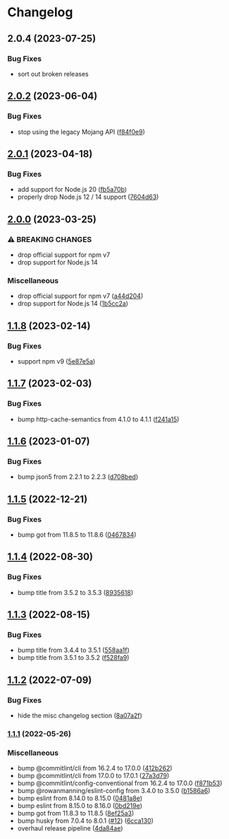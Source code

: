 # Changelog

## 2.0.4 (2023-07-25)


### Bug Fixes

* sort out broken releases

## [2.0.2](https://github.com/rowanmanning/minecraft-inventory-inspector/compare/v2.0.1...v2.0.2) (2023-06-04)


### Bug Fixes

* stop using the legacy Mojang API ([f84f0e9](https://github.com/rowanmanning/minecraft-inventory-inspector/commit/f84f0e9fb5baac74cf1b1607a3c87923cf386ae1))

## [2.0.1](https://github.com/rowanmanning/minecraft-inventory-inspector/compare/v2.0.0...v2.0.1) (2023-04-18)


### Bug Fixes

* add support for Node.js 20 ([fb5a70b](https://github.com/rowanmanning/minecraft-inventory-inspector/commit/fb5a70b1432c8063044349c14de917ca06c02b1e))
* properly drop Node.js 12 / 14 support ([7604d63](https://github.com/rowanmanning/minecraft-inventory-inspector/commit/7604d6353545a967f9b41976e1e06f4ab33d174d))

## [2.0.0](https://github.com/rowanmanning/minecraft-inventory-inspector/compare/v1.1.8...v2.0.0) (2023-03-25)


### ⚠ BREAKING CHANGES

* drop official support for npm v7
* drop support for Node.js 14

### Miscellaneous

* drop official support for npm v7 ([a44d204](https://github.com/rowanmanning/minecraft-inventory-inspector/commit/a44d204df1c8e203519db86e7afef3d77486e0fd))
* drop support for Node.js 14 ([1b5cc2a](https://github.com/rowanmanning/minecraft-inventory-inspector/commit/1b5cc2abf3b64e022bca0f1615ed72fc3834c55d))

## [1.1.8](https://github.com/rowanmanning/minecraft-inventory-inspector/compare/v1.1.7...v1.1.8) (2023-02-14)


### Bug Fixes

* support npm v9 ([5e87e5a](https://github.com/rowanmanning/minecraft-inventory-inspector/commit/5e87e5a391efc7da92367cb9adf1978b0c4db9fd))

## [1.1.7](https://github.com/rowanmanning/minecraft-inventory-inspector/compare/v1.1.6...v1.1.7) (2023-02-03)


### Bug Fixes

* bump http-cache-semantics from 4.1.0 to 4.1.1 ([f241a15](https://github.com/rowanmanning/minecraft-inventory-inspector/commit/f241a15740b01f99c775ff377c3bcde29ff57c3a))

## [1.1.6](https://github.com/rowanmanning/minecraft-inventory-inspector/compare/v1.1.5...v1.1.6) (2023-01-07)


### Bug Fixes

* bump json5 from 2.2.1 to 2.2.3 ([d708bed](https://github.com/rowanmanning/minecraft-inventory-inspector/commit/d708bedcce44d8c6113bcd6a292f3433831ed4be))

## [1.1.5](https://github.com/rowanmanning/minecraft-inventory-inspector/compare/v1.1.4...v1.1.5) (2022-12-21)


### Bug Fixes

* bump got from 11.8.5 to 11.8.6 ([0467834](https://github.com/rowanmanning/minecraft-inventory-inspector/commit/0467834a1daffaeb380f7168fb5484ec0495ed69))

## [1.1.4](https://github.com/rowanmanning/minecraft-inventory-inspector/compare/v1.1.3...v1.1.4) (2022-08-30)


### Bug Fixes

* bump title from 3.5.2 to 3.5.3 ([8935618](https://github.com/rowanmanning/minecraft-inventory-inspector/commit/89356186e6fee1f1d2afb94ad231ff47993798bb))

## [1.1.3](https://github.com/rowanmanning/minecraft-inventory-inspector/compare/v1.1.2...v1.1.3) (2022-08-15)


### Bug Fixes

* bump title from 3.4.4 to 3.5.1 ([558aa1f](https://github.com/rowanmanning/minecraft-inventory-inspector/commit/558aa1f12261de175609cbd6fabb31e78363f2a6))
* bump title from 3.5.1 to 3.5.2 ([f528fa9](https://github.com/rowanmanning/minecraft-inventory-inspector/commit/f528fa92be11993b67a1935ae176e027e9db445b))

## [1.1.2](https://github.com/rowanmanning/minecraft-inventory-inspector/compare/v1.1.1...v1.1.2) (2022-07-09)


### Bug Fixes

* hide the misc changelog section ([8a07a2f](https://github.com/rowanmanning/minecraft-inventory-inspector/commit/8a07a2f03efac3fcdf718b5173d26ba639ee84ee))

### [1.1.1](https://github.com/rowanmanning/minecraft-inventory-inspector/compare/v1.1.0...v1.1.1) (2022-05-26)


### Miscellaneous

* bump @commitlint/cli from 16.2.4 to 17.0.0 ([412b262](https://github.com/rowanmanning/minecraft-inventory-inspector/commit/412b2629c4a200aa7a3ac76cf319388db830354d))
* bump @commitlint/cli from 17.0.0 to 17.0.1 ([27a3d79](https://github.com/rowanmanning/minecraft-inventory-inspector/commit/27a3d79a891e4d68728c300db23024f84e0b73c0))
* bump @commitlint/config-conventional from 16.2.4 to 17.0.0 ([f871b53](https://github.com/rowanmanning/minecraft-inventory-inspector/commit/f871b5341555137031cc01f89a7a16ca0e383c18))
* bump @rowanmanning/eslint-config from 3.4.0 to 3.5.0 ([b1586a6](https://github.com/rowanmanning/minecraft-inventory-inspector/commit/b1586a6e051011997dd71db788e5bdc60b827064))
* bump eslint from 8.14.0 to 8.15.0 ([0481a8e](https://github.com/rowanmanning/minecraft-inventory-inspector/commit/0481a8e2c346d36166825bf8c47afc61eaa3acb9))
* bump eslint from 8.15.0 to 8.16.0 ([0bd219e](https://github.com/rowanmanning/minecraft-inventory-inspector/commit/0bd219e73dc6498307bd3a262023556fa9f73d33))
* bump got from 11.8.3 to 11.8.5 ([8ef25a3](https://github.com/rowanmanning/minecraft-inventory-inspector/commit/8ef25a3c74b29ca289a8c6105629a9d7c68bdfd4))
* bump husky from 7.0.4 to 8.0.1 ([#12](https://github.com/rowanmanning/minecraft-inventory-inspector/issues/12)) ([6cca130](https://github.com/rowanmanning/minecraft-inventory-inspector/commit/6cca130840e1ca6887be6ac734302f5d762bf722))
* overhaul release pipeline ([4da84ae](https://github.com/rowanmanning/minecraft-inventory-inspector/commit/4da84aee17a7cf21b3f38a5451e43f3e5cf76553))
